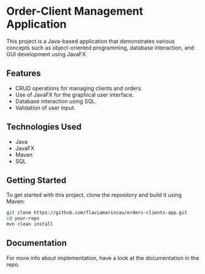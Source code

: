 # Order-Client Management Application

This project is a Java-based application that demonstrates various concepts such as object-oriented programming, database interaction, and GUI development using JavaFX.

## Features

- CRUD operations for managing clients and orders.
- Use of JavaFX for the graphical user interface.
- Database interaction using SQL.
- Validation of user input.

## Technologies Used

- Java
- JavaFX
- Maven
- SQL

## Getting Started

To get started with this project, clone the repository and build it using Maven:

```sh
git clone https://github.com/flaviamarincau/orders-clients-app.git
cd your-repo
mvn clean install
```

## Documentation
For more info about implementation, have a look at the documentation in the repo.
